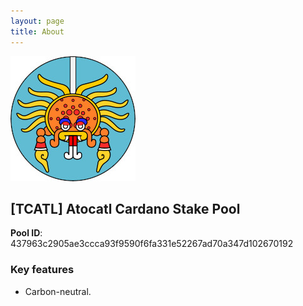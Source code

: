 ```yaml
---
layout: page
title: About
---
```


![Atocatl logo](/atocatl-logo.jpg)

## [TCATL] Atocatl Cardano Stake Pool  

**Pool ID**: 437963c2905ae3ccca93f9590f6fa331e52267ad70a347d102670192

### Key features

- Carbon-neutral.
